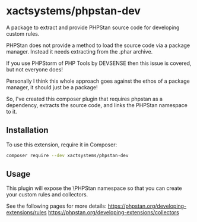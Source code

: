 # xactsystems/phpstan-dev

A package to extract and provide PHPStan source code for developing custom rules.

PHPStan does not provide a method to load the source code via a package manager. Instead it needs extracting from the .phar archive.

If you use PHPStorm of PHP Tools by DEVSENSE then this issue is covered, but not everyone does!

Personally I think this whole approach goes against the ethos of a package manager, it should just be a package!

So, I've created this composer plugin that requires phpstan as a dependency, extracts the source code, and links the PHPStan namespace to it.

## Installation
To use this extension, require it in Composer:

```bash
composer require --dev xactsystems/phpstan-dev
```

## Usage

This plugin will expose the \PHPStan namespace so that you can create your custom rules and collectors.

See the following pages for more details:
https://phpstan.org/developing-extensions/rules
https://phpstan.org/developing-extensions/collectors
